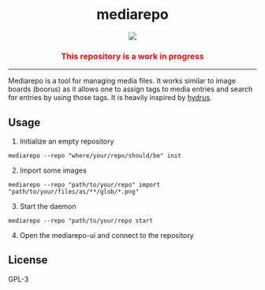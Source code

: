<h1 align="center">
mediarepo
</h1>
<p align="center">
<img src="https://github.com/Trivernis/mediarepo-ui/raw/main/src-tauri/icons/64x64.png"/>
</p>
<h3 align="center" style="color:red">This repository is a work in progress</h3>

- - -

Mediarepo is a tool for managing media files.
It works similar to image boards (boorus) as it allows one to assign tags to media entries and
search for entries by using those tags. It is heavily inspired by [hydrus](https://github.com/hydrusnetwork/hydrus/).

## Usage

1. Initialize an empty repository
```
mediarepo --repo "where/your/repo/should/be" init
```

2. Import some images
```
mediarepo --repo "path/to/your/repo" import "path/to/your/files/as/**/glob/*.png"
``` 

3. Start the daemon
```
mediarepo --repo "path/to/your/repo start
```

4. Open the mediarepo-ui and connect to the repository


## License

GPL-3